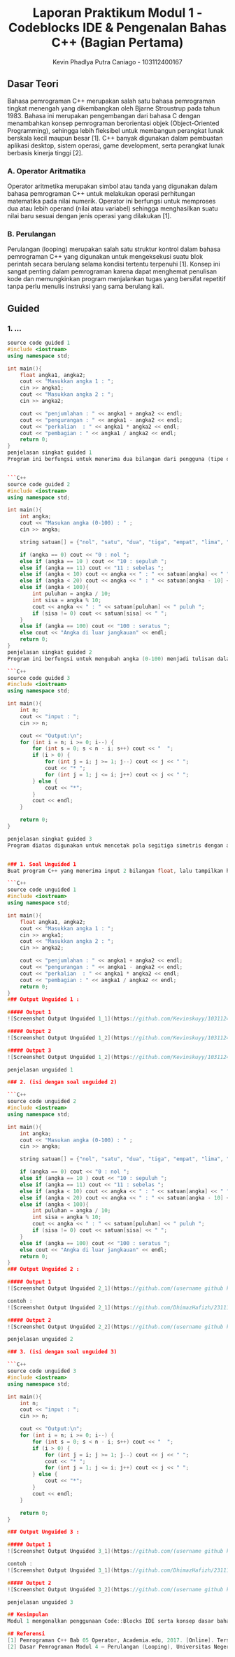 # <h1 align="center">Laporan Praktikum Modul 1 - Codeblocks IDE & Pengenalan Bahas C++ (Bagian Pertama)</h1>
<p align="center">Kevin Phadlya Putra Caniago - 103112400167</p>

## Dasar Teori
Bahasa pemrograman C++ merupakan salah satu bahasa pemrograman tingkat menengah yang dikembangkan oleh Bjarne Stroustrup pada tahun 1983. Bahasa ini merupakan pengembangan dari bahasa C dengan menambahkan konsep pemrograman berorientasi objek (Object-Oriented Programming), sehingga lebih fleksibel untuk membangun perangkat lunak berskala kecil maupun besar [1]. C++ banyak digunakan dalam pembuatan aplikasi desktop, sistem operasi, game development, serta perangkat lunak berbasis kinerja tinggi [2].

### A. Operator Aritmatika <br/>
Operator aritmetika merupakan simbol atau tanda yang digunakan dalam bahasa pemrograman C++ untuk melakukan operasi perhitungan matematika pada nilai numerik. Operator ini berfungsi untuk memproses dua atau lebih operand (nilai atau variabel) sehingga menghasilkan suatu nilai baru sesuai dengan jenis operasi yang dilakukan [1].

### B. Perulangan <br/>
Perulangan (looping) merupakan salah satu struktur kontrol dalam bahasa pemrograman C++ yang digunakan untuk mengeksekusi suatu blok perintah secara berulang selama kondisi tertentu terpenuhi [1]. Konsep ini sangat penting dalam pemrograman karena dapat menghemat penulisan kode dan memungkinkan program menjalankan tugas yang bersifat repetitif tanpa perlu menulis instruksi yang sama berulang kali.

## Guided 

### 1. ...

```C++
source code guided 1
#include <iostream>
using namespace std;

int main(){
    float angka1, angka2;
    cout << "Masukkan angka 1 : ";
    cin >> angka1;
    cout << "Masukkan angka 2 : ";
    cin >> angka2;

    cout << "penjumlahan : " << angka1 + angka2 << endl;
    cout << "pengurangan : " << angka1 - angka2 << endl;
    cout << "perkalian  : " << angka1 * angka2 << endl;
    cout << "pembagian : " << angka1 / angka2 << endl;
    return 0;
}
penjelasan singkat guided 1
Program ini berfungsi untuk menerima dua bilangan dari pengguna (tipe data float), lalu menampilkan hasil operasi aritmetika dasar:


```C++
source code guided 2
#include <iostream>
using namespace std;

int main(){
    int angka;
    cout << "Masukan angka (0-100) : " ; 
    cin >> angka;

    string satuan[] = {"nol", "satu", "dua", "tiga", "empat", "lima", "enam", "tujuh", "delapan", "sembilan"};

    if (angka == 0) cout << "0 : nol ";
    else if (angka == 10 ) cout << "10 : sepuluh ";
    else if (angka == 11) cout << "11 : sebelas ";
    else if (angka < 10) cout << angka << " : " << satuan[angka] << " ";
    else if (angka < 20) cout << angka << " : " << satuan[angka - 10] << " belas ";
    else if (angka < 100){
        int puluhan = angka / 10;
        int sisa = angka % 10;
        cout << angka << " : " << satuan[puluhan] << " puluh ";
        if (sisa != 0) cout << satuan[sisa] << " ";
    }
    else if (angka == 100) cout << "100 : seratus ";
    else cout << "Angka di luar jangkauan" << endl;
    return 0;
}
penjelasan singkat guided 2
Program ini berfungsi untuk mengubah angka (0-100) menjadi tulisan dalam Bahasa Indonesia

```C++
source code guided 3
#include <iostream>
using namespace std;

int main(){
    int n;
    cout << "input : ";
    cin >> n;

    cout << "Output:\n";
    for (int i = n; i >= 0; i--) {
        for (int s = 0; s < n - i; s++) cout << "  ";
        if (i > 0) {
            for (int j = i; j >= 1; j--) cout << j << " ";
            cout << "* ";
            for (int j = 1; j <= i; j++) cout << j << " ";
        } else {
            cout << "*";
        }
        cout << endl;
    }

    return 0;
}

penjelasan singkat guided 3
Program diatas digunakan untuk mencetak pola segitiga simetris dengan angka dan tanda bintang (*) ditengah


### 1. Soal Unguided 1
Buat program C++ yang menerima input 2 bilangan float, lalu tampilkan hasil penjumlahan, pengurangan, perkalian, dan pembagian dari kedua bilangan tersebut.

```C++
source code unguided 1
#include <iostream>
using namespace std;

int main(){
    float angka1, angka2;
    cout << "Masukkan angka 1 : ";
    cin >> angka1;
    cout << "Masukkan angka 2 : ";
    cin >> angka2;

    cout << "penjumlahan : " << angka1 + angka2 << endl;
    cout << "pengurangan : " << angka1 - angka2 << endl;
    cout << "perkalian  : " << angka1 * angka2 << endl;
    cout << "pembagian : " << angka1 / angka2 << endl;
    return 0;
}
### Output Unguided 1 :

##### Output 1
![Screenshot Output Unguided 1_1](https://github.com/Kevinskuyy/103112400167_Kevin-Phadlya_Putra_Caniago/blob/4d7b258b8084c13a94d77b1d4cfd50461e312e80/Pertemuan1_modul1/Output-Unguided1-modul1.png) 

##### Output 2
![Screenshot Output Unguided 1_2](https://github.com/Kevinskuyy/103112400167_Kevin-Phadlya_Putra_Caniago/blob/4d7b258b8084c13a94d77b1d4cfd50461e312e80/Pertemuan1_modul1/Output-Unguided2-Modul1.png)

##### Output 3
![Screenshot Output Unguided 1_2](https://github.com/Kevinskuyy/103112400167_Kevin-Phadlya_Putra_Caniago/blob/4d7b258b8084c13a94d77b1d4cfd50461e312e80/Pertemuan1_modul1/Output-Unguided3-modul1.png)

penjelasan unguided 1 

### 2. (isi dengan soal unguided 2)

```C++
source code unguided 2 
#include <iostream>
using namespace std;

int main(){
    int angka;
    cout << "Masukan angka (0-100) : " ; 
    cin >> angka;

    string satuan[] = {"nol", "satu", "dua", "tiga", "empat", "lima", "enam", "tujuh", "delapan", "sembilan"};

    if (angka == 0) cout << "0 : nol ";
    else if (angka == 10 ) cout << "10 : sepuluh ";
    else if (angka == 11) cout << "11 : sebelas ";
    else if (angka < 10) cout << angka << " : " << satuan[angka] << " ";
    else if (angka < 20) cout << angka << " : " << satuan[angka - 10] << " belas ";
    else if (angka < 100){
        int puluhan = angka / 10;
        int sisa = angka % 10;
        cout << angka << " : " << satuan[puluhan] << " puluh ";
        if (sisa != 0) cout << satuan[sisa] << " ";
    }
    else if (angka == 100) cout << "100 : seratus ";
    else cout << "Angka di luar jangkauan" << endl;
    return 0;
}
### Output Unguided 2 :

##### Output 1
![Screenshot Output Unguided 2_1](https://github.com/(username github kalian)/(nama repository github kalian)/blob/main/(path folder menyimpan screenshot output)/(nama file screenshot output).png)

contoh :
![Screenshot Output Unguided 2_1](https://github.com/DhimazHafizh/2311102151_Muhammad-Dhimas-Hafizh-Fathurrahman/blob/main/Pertemuan1_Modul1/Output-Unguided2-1.png)

##### Output 2
![Screenshot Output Unguided 2_2](https://github.com/(username github kalian)/(nama repository github kalian)/blob/main/(path folder menyimpan screenshot output)/(nama file screenshot output).png)

penjelasan unguided 2

### 3. (isi dengan soal unguided 3)

```C++
source code unguided 3
#include <iostream>
using namespace std;

int main(){
    int n;
    cout << "input : ";
    cin >> n;

    cout << "Output:\n";
    for (int i = n; i >= 0; i--) {
        for (int s = 0; s < n - i; s++) cout << "  ";
        if (i > 0) {
            for (int j = i; j >= 1; j--) cout << j << " ";
            cout << "* ";
            for (int j = 1; j <= i; j++) cout << j << " ";
        } else {
            cout << "*";
        }
        cout << endl;
    }

    return 0;
}

### Output Unguided 3 :

##### Output 1
![Screenshot Output Unguided 3_1](https://github.com/(username github kalian)/(nama repository github kalian)/blob/main/(path folder menyimpan screenshot output)/(nama file screenshot output).png)

contoh :
![Screenshot Output Unguided 3_1](https://github.com/DhimazHafizh/2311102151_Muhammad-Dhimas-Hafizh-Fathurrahman/blob/main/Pertemuan1_Modul1/Output-Unguided3-1.png)

##### Output 2
![Screenshot Output Unguided 3_2](https://github.com/(username github kalian)/(nama repository github kalian)/blob/main/(path folder menyimpan screenshot output)/(nama file screenshot output).png)

penjelasan unguided 3

## Kesimpulan
Modul 1 mengenalkan penggunaan Code::Blocks IDE serta konsep dasar bahasa C++, mencakup tipe data, operator aritmetika, mekanisme input-output, percabangan, dan perulangan. Melalui latihan guided dan unguided, mahasiswa dapat menerapkan teori tersebut ke dalam program nyata, seperti pembuatan kalkulator sederhana, konversi angka menjadi teks, dan pembuatan pola angka. Pemahaman materi ini menjadi dasar penting untuk mempelajari konsep pemrograman C++ yang lebih lanjut pada modul-modul berikutnya.

## Referensi
[1] Pemrograman C++ Bab 05 Operator, Academia.edu, 2017. [Online]. Tersedia di: https://www.academia.edu/35361996/Pemograman_C_Bab_05_Operator_pdf, 
[2] Dasar Pemrograman Modul 4 – Perulangan (Looping), Universitas Negeri Malang (UM), 2016. [Online]. Tersedia di: https://elektro.um.ac.id/wp-content/uploads/2016/04/Dasar-Pemrograman-Modul-4-Perulangan.pdf

